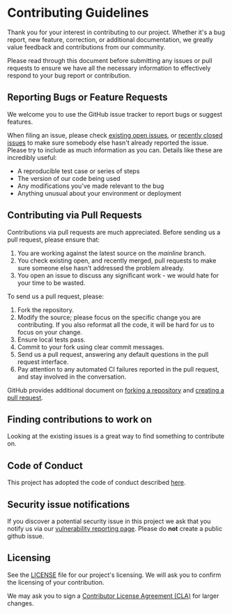 # Contributing Guidelines

Thank you for your interest in contributing to our project. Whether it's a bug report, new feature, correction, or additional
documentation, we greatly value feedback and contributions from our community.

Please read through this document before submitting any issues or pull requests to ensure we have all the necessary
information to effectively respond to your bug report or contribution.


## Reporting Bugs or Feature Requests

We welcome you to use the GitHub issue tracker to report bugs or suggest features.

When filing an issue, please check [existing open issues](https://github.com/gmarciani/aws-toolbox/issues),
or [recently closed issues](https://github.com/gmarciani/aws-toolbox/issues?utf8=%E2%9C%93&q=is%3Aissue%20is%3Aclosed%20)
to make sure somebody else hasn't already reported the issue.
Please try to include as much information as you can. Details like these are incredibly useful:

* A reproducible test case or series of steps
* The version of our code being used
* Any modifications you've made relevant to the bug
* Anything unusual about your environment or deployment


## Contributing via Pull Requests
Contributions via pull requests are much appreciated. Before sending us a pull request, please ensure that:

1. You are working against the latest source on the *mainline* branch.
2. You check existing open, and recently merged, pull requests to make sure someone else hasn't addressed the problem already.
3. You open an issue to discuss any significant work - we would hate for your time to be wasted.

To send us a pull request, please:

1. Fork the repository.
2. Modify the source; please focus on the specific change you are contributing. If you also reformat all the code, it will be hard for us to focus on your change.
3. Ensure local tests pass.
4. Commit to your fork using clear commit messages.
5. Send us a pull request, answering any default questions in the pull request interface.
6. Pay attention to any automated CI failures reported in the pull request, and stay involved in the conversation.

GitHub provides additional document on [forking a repository](https://help.github.com/articles/fork-a-repo/) and
[creating a pull request](https://help.github.com/articles/creating-a-pull-request/).


## Finding contributions to work on
Looking at the existing issues is a great way to find something to contribute on.


## Code of Conduct
This project has adopted the code of conduct described [here](https://github.com/gmarciani/aws-toolbox/blob/mainline/CODE_OF_CONDUCT.md).


## Security issue notifications
If you discover a potential security issue in this project we ask that you notify us via our [vulnerability reporting page](https://github.com/gmarciani/aws-toolbox/security/advisories/new).
Please do **not** create a public github issue.


## Licensing
See the [LICENSE](https://github.com/gmarciani/aws-toolbox/blob/mainline/LICENSE) file for our project's licensing.
We will ask you to confirm the licensing of your contribution.

We may ask you to sign a [Contributor License Agreement (CLA)](http://en.wikipedia.org/wiki/Contributor_License_Agreement) for larger changes.
